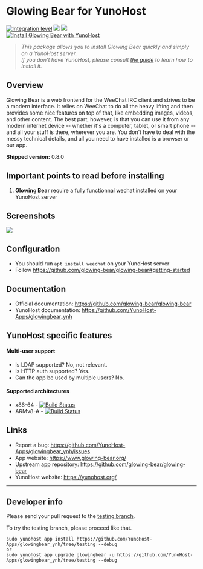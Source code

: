 # Glowing Bear for YunoHost

[![Integration level](https://dash.yunohost.org/integration/glowingbear.svg)](https://dash.yunohost.org/appci/app/glowingbear) ![](https://ci-apps.yunohost.org/ci/badges/glowingbear.status.svg) ![](https://ci-apps.yunohost.org/ci/badges/glowingbear.maintain.svg)  
[![Install Glowing Bear with YunoHost](https://install-app.yunohost.org/install-with-yunohost.png)](https://install-app.yunohost.org/?app=glowingbear)

> *This package allows you to install Glowing Bear quickly and simply on a YunoHost server.  
If you don't have YunoHost, please consult [the guide](https://yunohost.org/#/install) to learn how to install it.*

## Overview
Glowing Bear is a web frontend for the WeeChat IRC client and strives to be a modern interface. It relies on WeeChat to do all the heavy lifting and then provides some nice features on top of that, like embedding images, videos, and other content. The best part, however, is that you can use it from any modern internet device -- whether it's a computer, tablet, or smart phone -- and all your stuff is there, wherever you are. You don't have to deal with the messy technical details, and all you need to have installed is a browser or our app.

**Shipped version:** 0.8.0

## Important points to read before installing

1. **Glowing Bear** require a fully functionnal wechat installed on your YunoHost server

## Screenshots

![](https://camo.githubusercontent.com/277788ad057cf6934499621c7ba1193e6edbdb0e/68747470733a2f2f347a322e64652f676c6f77696e67626561722e706e67)

## Configuration

* You should run `apt install weechat` on your YunoHost server
* Follow https://github.com/glowing-bear/glowing-bear#getting-started

## Documentation

 * Official documentation: https://github.com/glowing-bear/glowing-bear
 * YunoHost documentation: https://github.com/YunoHost-Apps/glowingbear_ynh

## YunoHost specific features

#### Multi-user support

* Is LDAP supported? No, not relevant.
* Is HTTP auth supported? Yes.
* Can the app be used by multiple users? No.

#### Supported architectures

* x86-64 - [![Build Status](https://ci-apps.yunohost.org/ci/logs/glowingbear%20%28Apps%29.svg)](https://ci-apps.yunohost.org/ci/apps/glowingbear/)
* ARMv8-A - [![Build Status](https://ci-apps-arm.yunohost.org/ci/logs/glowingbear%20%28Apps%29.svg)](https://ci-apps-arm.yunohost.org/ci/apps/glowingbear/)

## Links

 * Report a bug: https://github.com/YunoHost-Apps/glowingbear_ynh/issues
 * App website: https://www.glowing-bear.org/
 * Upstream app repository: https://github.com/glowing-bear/glowing-bear
 * YunoHost website: https://yunohost.org/

---

Developer info
----------------

Please send your pull request to the [testing branch](https://github.com/YunoHost-Apps/glowingbear_ynh/tree/testing).

To try the testing branch, please proceed like that.
```
sudo yunohost app install https://github.com/YunoHost-Apps/glowingbear_ynh/tree/testing --debug
or
sudo yunohost app upgrade glowingbear -u https://github.com/YunoHost-Apps/glowingbear_ynh/tree/testing --debug
```
